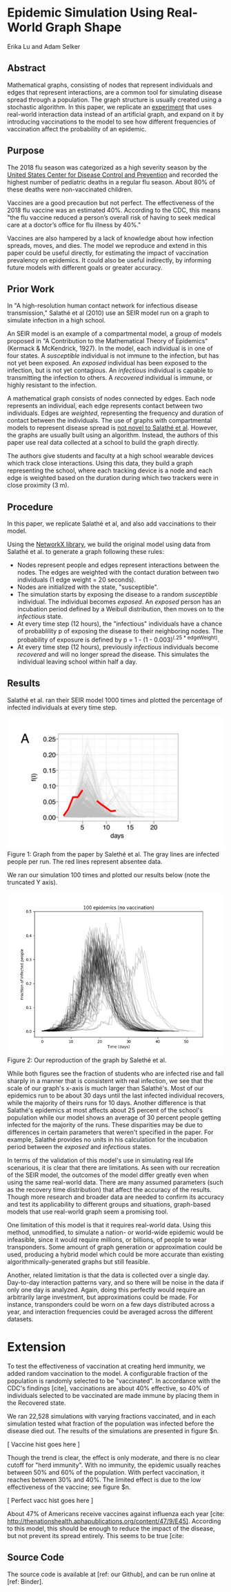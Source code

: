 # Epidemic Simulation Using Real-World Graph Shape
Erika Lu and Adam Selker


## Abstract
Mathematical graphs, consisting of nodes that represent individuals and edges that represent interactions, are a common tool for simulating disease spread through a population.  The graph structure is usually created using a stochastic algorithm.  In this paper, we replicate an [experiment](https://www.pnas.org/content/pnas/107/51/22020.full.pdf) that uses real-world interaction data instead of an artificial graph, and expand on it by introducing vaccinations to the model to see how different frequencies of vaccination affect the probability of an epidemic. 

## Purpose
The 2018 flu season was categorized as a high severity season by the [United States Center for Disease Control and Prevention](https://www.cdc.gov/flu/about/season/flu-season-2017-2018.htm) and recorded the highest number of pediatric deaths in a regular flu season. About 80% of these deaths were non-vaccinated children. 

Vaccines are a good precaution but not perfect. The effectiveness of the 2018 flu vaccine was an estimated 40%. According to the CDC, this means "the flu vaccine reduced a person’s overall risk of having to seek medical care at a doctor’s office for flu illness by 40%."

Vaccines are also hampered by a lack of knowledge about how infection spreads, moves, and dies. The model we reproduce and extend in this paper could be useful directly, for estimating the impact of vaccination prevalency on epidemics.  It could also be useful indirectly, by informing future models with different goals or greater accuracy.


## Prior Work
In "A high-resolution human contact network for infectious disease transmission," Salathé et al (2010) use an SEIR model run on a graph to simulate infection in a high school.

An SEIR model is an example of a compartmental model, a group of models proposed in "A Contribution to the Mathematical Theory of Epidemics" (Kermack & McKendrick, 1927).  In the model, each individual is in one of four states. A _susceptible_ individual is not immune to the infection, but has not yet been exposed.  An _exposed_ individual has been exposed to the infection, but is not yet contagious.  An _infectious_ individual is capable to transmitting the infection to others.  A _recovered_ individual is immune, or highly resistant to the infection.  

A mathematical graph consists of nodes connected by edges.  Each node represents an individual, each edge represents contact between two individuals.  Edges are _weighted_, representing the frequency and duration of contact between the individuals.  The use of graphs with compartmental models to represent disease spread is [not novel to Salathé et al](https://www.ncbi.nlm.nih.gov/pmc/articles/PMC3861041/).  However, the graphs are usually built using an algorithm.  Instead, the authors of this paper use real data collected at a school to build the graph directly.

The authors give students and faculty at a high school wearable devices which track close interactions.  Using this data, they build a graph representing the school, where each tracking device is a node and each edge is weighted based on the duration during which two trackers were in close proximity (3 m).


## Procedure

In this paper, we replicate Salathé et al, and also add vaccinations to their model.  

Using the [NetworkX library](https://networkx.github.io/), we build the original model using data from Salathé et al. to generate a graph following these rules:
- Nodes represent people and edges represent interactions between the nodes. The edges are weighted with the contact duration between two individuals (1 edge weight = 20 seconds).
- Nodes are initialized with the state, "susceptible".
- The simulation starts by exposing the disease to a random _susceptible_ individual. The individual becomes _exposed_. An _exposed_ person has an incubation period defined by a Weibull distribution, then moves on to the _infectious_ state.  
- At every time step (12 hours), the "infectious" individuals have a chance of probablility p of exposing the disease to their neighboring nodes. The probability of exposure is defined by p = 1 - (1 - 0.003)<sup>(.25 * edgeWeight)</sup>. 
- At every time step (12 hours), previously _infectious_ individuals become _recovered_ and will no longer spread the disease. This simulates the individual leaving school within half a day. 

## Results

Salathé et al. ran their SEIR model 1000 times and plotted the percentage of infected individuals at every time step. 

![Visualization of infection by Salathé et al](https://github.com/eriakul/Complexity_Science_Project_1/blob/master/reports/TheirPlot.JPG)
Figure 1: Graph from the paper by Salethé et al. The gray lines are infected people per run. The red lines represent absentee data.

We ran our simulation 100 times and plotted our results below (note the truncated Y axis). 

![Our graph](https://github.com/eriakul/Complexity_Science_Project_1/blob/master/reports/ensemble.png)
Figure 2: Our reproduction of the graph by Salethé et al.

While both figures see the fraction of students who are infected rise and fall sharply in a manner that is consistent with real infection, we see that the scale of our graph's x-axis is much larger than Salathé's. Most of our epidemics run to be about 30 days until the last infected individual recovers, while the majority of theirs runs for 10 days. Another difference is that Salathé's epidemics at most affects about 25 percent of the school's population while our model shows an average of 30 percent people getting infected for the majority of the runs. These disparities may be due to differences in certain parameters that weren't specified in the paper. For example, Salathé provides no units in his calculation for the incubation period between the _exposed_ and _infectious_ states.

In terms of the validation of this model's use in simulating real life scenarious, it is clear that there are limitations. As seen with our recreation of the SEIR model, the outcomes of the model differ greatly even when using the same real-world data. There are many assumed parameters (such as the recovery time distribution) that affect the accuracy of the results. Though more research and broader data are needed to confirm its accuracy and test its applicability to different groups and situations, graph-based models that use real-world graph seem a promising tool.

One limitation of this model is that it requires real-world data.  Using this method, unmodified, to simulate a nation- or world-wide epidemic would be infeasible, since it would require millions, or billions, of people to wear transponders.  Some amount of graph generation or approximation could be used, producing a hybrid model which could be more accurate than existing algorithmically-generated graphs but still feasible.

Another, related limitation is that the data is collected over a single day.  Day-to-day interaction patterns vary, and so there will be noise in the data if only one day is analyzed.  Again, doing this perfectly would require an arbitrarily large investment, but approximations could be made.  For instance, transponders could be worn on a few days distributed across a year, and interaction frequencies could be averaged across the different datasets.

# Extension
 
To test the effectiveness of vaccination at creating herd immunity, we added random vaccination to the model.  A configurable fraction of the population is randomly selected to be "vaccinated".  In accordance with the CDC's findings [cite], vaccinations are about 40% effective, so 40% of individuals selected to be vaccinated are made immune by placing them in the Recovered state.
 
We ran 22,528 simulations with varying fractions vaccinated, and in each simulation tested what fraction of the population was infected before the disease died out.  The results of the simulations are presented in figure $n.

[ Vaccine hist goes here ]

Though the trend is clear, the effect is only moderate, and there is no clear cutoff for "herd immunity".  With no immunity, the epidemic usually reaches between 50% and 60% of the population.  With perfect vaccination, it reaches between 30% and 40%.  The limited effect is due to the low effectiveness of the vaccine; see figure $n.

[ Perfect vacc hist goes here ]

About 47% of Americans receive vaccines against influenza each year [cite: http://thenationshealth.aphapublications.org/content/47/9/E45].  According to this model, this should be enough to reduce the impact of the disease, but not prevent its spread entirely.  This seems to be true [cite: 

## Source Code

The source code is available at [ref: our Github], and can be run online at [ref: Binder].  
